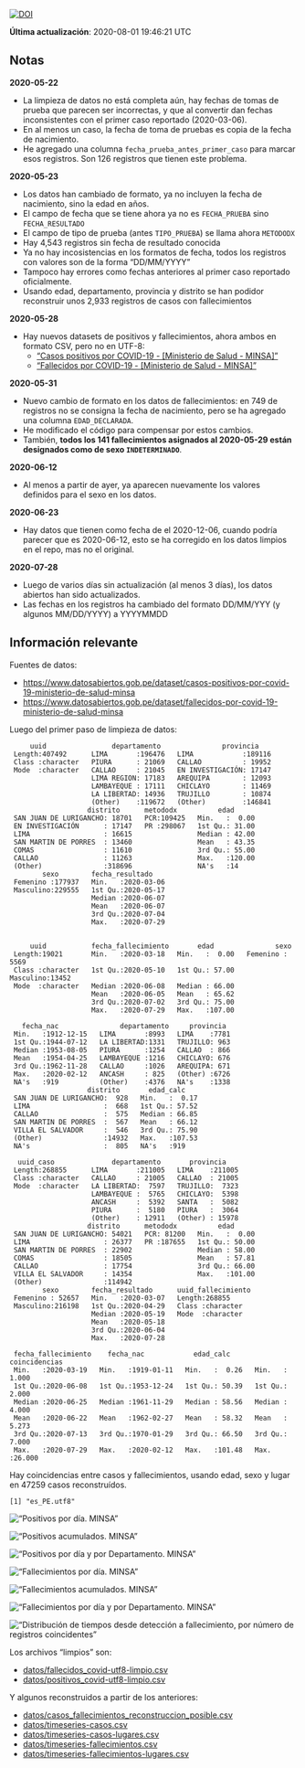 [![DOI](https://zenodo.org/badge/266025854.svg)](https://zenodo.org/badge/latestdoi/266025854)

**Última actualización**: 2020-08-01 19:46:21 UTC

Notas
-----

**2020-05-22**

-   La limpieza de datos no está completa aún, hay fechas de tomas de
    prueba que parecen ser incorrectas, y que al convertir dan fechas
    inconsistentes con el primer caso reportado (2020-03-06).
-   En al menos un caso, la fecha de toma de pruebas es copia de la
    fecha de nacimiento.
-   He agregado una columna `fecha_prueba_antes_primer_caso` para marcar
    esos registros. Son 126 registros que tienen este problema.

**2020-05-23**

-   Los datos han cambiado de formato, ya no incluyen la fecha de
    nacimiento, sino la edad en años.
-   El campo de fecha que se tiene ahora ya no es `FECHA_PRUEBA` sino
    `FECHA_RESULTADO`
-   El campo de tipo de prueba (antes `TIPO_PRUEBA`) se llama ahora
    `METODODX`
-   Hay 4,543 registros sin fecha de resultado conocida
-   Ya no hay incosistencias en los formatos de fecha, todos los
    registros con valores son de la forma “DD/MM/YYYY”
-   Tampoco hay errores como fechas anteriores al primer caso reportado
    oficialmente.
-   Usando edad, departamento, provincia y distrito se han podidor
    reconstruir unos 2,933 registros de casos con fallecimientos

**2020-05-28**

-   Hay nuevos datasets de positivos y fallecimientos, ahora ambos en
    formato CSV, pero no en UTF-8:
    -   [“Casos positivos por COVID-19 - \[Ministerio de Salud -
        MINSA\]”](https://www.datosabiertos.gob.pe/dataset/casos-positivos-por-covid-19-ministerio-de-salud-minsa)
    -   [“Fallecidos por COVID-19 - \[Ministerio de Salud -
        MINSA\]”](https://www.datosabiertos.gob.pe/dataset/fallecidos-por-covid-19-ministerio-de-salud-minsa)

**2020-05-31**

-   Nuevo cambio de formato en los datos de fallecimientos: en 749 de
    registros no se consigna la fecha de nacimiento, pero se ha agregado
    una columna `EDAD_DECLARADA`.
-   He modificado el código para compensar por estos cambios.
-   También, **todos los 141 fallecimientos asignados al 2020-05-29
    están designados como de sexo `INDETERMINADO`**.

**2020-06-12**

-   Al menos a partir de ayer, ya aparecen nuevamente los valores
    definidos para el sexo en los datos.

**2020-06-23**

-   Hay datos que tienen como fecha de el 2020-12-06, cuando podría
    parecer que es 2020-06-12, esto se ha corregido en los datos limpios
    en el repo, mas no el original.

**2020-07-28**

-   Luego de varios días sin actualización (al menos 3 días), los datos
    abiertos han sido actualizados.
-   Las fechas en los registros ha cambiado del formato DD/MM/YYY (y
    algunos MM/DD/YYYY) a YYYYMMDD

Información relevante
---------------------

Fuentes de datos:

-   <a href="https://www.datosabiertos.gob.pe/dataset/casos-positivos-por-covid-19-ministerio-de-salud-minsa" class="uri">https://www.datosabiertos.gob.pe/dataset/casos-positivos-por-covid-19-ministerio-de-salud-minsa</a>
-   <a href="https://www.datosabiertos.gob.pe/dataset/fallecidos-por-covid-19-ministerio-de-salud-minsa" class="uri">https://www.datosabiertos.gob.pe/dataset/fallecidos-por-covid-19-ministerio-de-salud-minsa</a>

Luego del primer paso de limpieza de datos:

         uuid                departamento               provincia     
     Length:407492      LIMA       :196476   LIMA            :189116  
     Class :character   PIURA      : 21069   CALLAO          : 19952  
     Mode  :character   CALLAO     : 21045   EN INVESTIGACIÓN: 17147  
                        LIMA REGION: 17183   AREQUIPA        : 12093  
                        LAMBAYEQUE : 17111   CHICLAYO        : 11469  
                        LA LIBERTAD: 14936   TRUJILLO        : 10874  
                        (Other)    :119672   (Other)         :146841  
                       distrito      metododx          edad       
     SAN JUAN DE LURIGANCHO: 18701   PCR:109425   Min.   :  0.00  
     EN INVESTIGACIÓN      : 17147   PR :298067   1st Qu.: 31.00  
     LIMA                  : 16615                Median : 42.00  
     SAN MARTIN DE PORRES  : 13460                Mean   : 43.35  
     COMAS                 : 11610                3rd Qu.: 55.00  
     CALLAO                : 11263                Max.   :120.00  
     (Other)               :318696                NA's   :14      
            sexo        fecha_resultado     
     Femenino :177937   Min.   :2020-03-06  
     Masculino:229555   1st Qu.:2020-05-17  
                        Median :2020-06-07  
                        Mean   :2020-06-07  
                        3rd Qu.:2020-07-04  
                        Max.   :2020-07-29  
                                            

         uuid           fecha_fallecimiento       edad               sexo      
     Length:19021       Min.   :2020-03-18   Min.   :  0.00   Femenino : 5569  
     Class :character   1st Qu.:2020-05-10   1st Qu.: 57.00   Masculino:13452  
     Mode  :character   Median :2020-06-08   Median : 66.00                    
                        Mean   :2020-06-05   Mean   : 65.62                    
                        3rd Qu.:2020-07-02   3rd Qu.: 75.00                    
                        Max.   :2020-07-29   Max.   :107.00                    
                                                                               
       fecha_nac               departamento     provincia   
     Min.   :1912-12-15   LIMA       :8993   LIMA    :7781  
     1st Qu.:1944-07-12   LA LIBERTAD:1331   TRUJILLO: 963  
     Median :1953-08-05   PIURA      :1254   CALLAO  : 866  
     Mean   :1954-04-25   LAMBAYEQUE :1216   CHICLAYO: 676  
     3rd Qu.:1962-11-28   CALLAO     :1026   AREQUIPA: 671  
     Max.   :2020-02-12   ANCASH     : 825   (Other) :6726  
     NA's   :919          (Other)    :4376   NA's    :1338  
                       distrito       edad_calc     
     SAN JUAN DE LURIGANCHO:  928   Min.   :  0.17  
     LIMA                  :  668   1st Qu.: 57.52  
     CALLAO                :  575   Median : 66.85  
     SAN MARTIN DE PORRES  :  567   Mean   : 66.12  
     VILLA EL SALVADOR     :  546   3rd Qu.: 75.90  
     (Other)               :14932   Max.   :107.53  
     NA's                  :  805   NA's   :919     

      uuid_caso              departamento       provincia     
     Length:268855      LIMA       :211005   LIMA    :211005  
     Class :character   CALLAO     : 21005   CALLAO  : 21005  
     Mode  :character   LA LIBERTAD:  7597   TRUJILLO:  7323  
                        LAMBAYEQUE :  5765   CHICLAYO:  5398  
                        ANCASH     :  5392   SANTA   :  5082  
                        PIURA      :  5180   PIURA   :  3064  
                        (Other)    : 12911   (Other) : 15978  
                       distrito      metododx          edad       
     SAN JUAN DE LURIGANCHO: 54021   PCR: 81200   Min.   :  0.00  
     LIMA                  : 26377   PR :187655   1st Qu.: 50.00  
     SAN MARTIN DE PORRES  : 22902                Median : 58.00  
     COMAS                 : 18505                Mean   : 57.81  
     CALLAO                : 17754                3rd Qu.: 66.00  
     VILLA EL SALVADOR     : 14354                Max.   :101.00  
     (Other)               :114942                                
            sexo        fecha_resultado      uuid_fallecimiento
     Femenino : 52657   Min.   :2020-03-07   Length:268855     
     Masculino:216198   1st Qu.:2020-04-29   Class :character  
                        Median :2020-05-19   Mode  :character  
                        Mean   :2020-05-18                     
                        3rd Qu.:2020-06-04                     
                        Max.   :2020-07-28                     
                                                               
     fecha_fallecimiento    fecha_nac            edad_calc      coincidencias   
     Min.   :2020-03-19   Min.   :1919-01-11   Min.   :  0.26   Min.   : 1.000  
     1st Qu.:2020-06-08   1st Qu.:1953-12-24   1st Qu.: 50.39   1st Qu.: 2.000  
     Median :2020-06-25   Median :1961-11-29   Median : 58.56   Median : 4.000  
     Mean   :2020-06-22   Mean   :1962-02-27   Mean   : 58.32   Mean   : 5.273  
     3rd Qu.:2020-07-13   3rd Qu.:1970-01-29   3rd Qu.: 66.50   3rd Qu.: 7.000  
     Max.   :2020-07-29   Max.   :2020-02-12   Max.   :101.48   Max.   :26.000  
                                                                                

Hay coincidencias entre casos y fallecimientos, usando edad, sexo y
lugar en 47259 casos reconstruídos.

    [1] "es_PE.utf8"

![“Positivos por día. MINSA”](plots/positivos-por-dia-minsa.png)

![“Positivos acumulados. MINSA”](plots/positivos-acumulados-minsa.png)

![“Positivos por día y por Departamento.
MINSA”](plots/positivos-diarios-por-departamento-minsa.png)

![“Fallecimientos por día.
MINSA”](plots/fallecimientos-por-dia-minsa.png)

![“Fallecimientos acumulados.
MINSA”](plots/fallecimientos-acumulados-minsa.png)

![“Fallecimientos por día y por Departamento.
MINSA”](plots/fallecimientos-diarios-por-departamento-minsa.png)

![“Distribución de tiempos desde detección a fallecimiento, por número
de registros
coincidentes”](plots/deteccion-fallecimiento-por-coincidentes.png)

Los archivos “limpios” son:

-   [datos/fallecidos\_covid-utf8-limpio.csv](datos/fallecidos_covid-utf8-limpio.csv)
-   [datos/positivos\_covid-utf8-limpio.csv](datos/positivos_covid-utf8-limpio.csv)

Y algunos reconstruidos a partir de los anteriores:

-   [datos/casos\_fallecimientos\_reconstruccion\_posible.csv](datos/casos_fallecimientos_reconstruccion_posible.csv)
-   [datos/timeseries-casos.csv](datos/timeseries-casos.csv)
-   [datos/timeseries-casos-lugares.csv](datos/timeseries-casos-lugares.csv)
-   [datos/timeseries-fallecimientos.csv](datos/timeseries-fallecimientos.csv)
-   [datos/timeseries-fallecimientos-lugares.csv](datos/timeseries-fallecimientos-lugares.csv)
